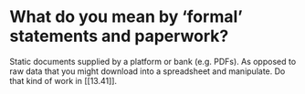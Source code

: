 # What do you mean by ‘formal’ statements and paperwork?

Static documents supplied by a platform or bank (e.g. PDFs). As opposed to raw data that you might download into a spreadsheet and manipulate. Do that kind of work in [[13.41]].

